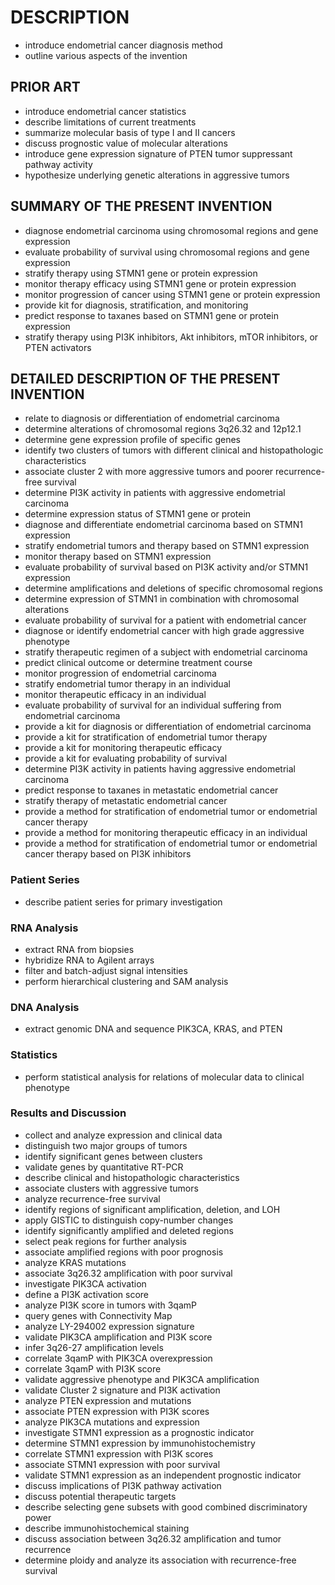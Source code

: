 # DESCRIPTION

- introduce endometrial cancer diagnosis method
- outline various aspects of the invention

## PRIOR ART

- introduce endometrial cancer statistics
- describe limitations of current treatments
- summarize molecular basis of type I and II cancers
- discuss prognostic value of molecular alterations
- introduce gene expression signature of PTEN tumor suppressant pathway activity
- hypothesize underlying genetic alterations in aggressive tumors

## SUMMARY OF THE PRESENT INVENTION

- diagnose endometrial carcinoma using chromosomal regions and gene expression
- evaluate probability of survival using chromosomal regions and gene expression
- stratify therapy using STMN1 gene or protein expression
- monitor therapy efficacy using STMN1 gene or protein expression
- monitor progression of cancer using STMN1 gene or protein expression
- provide kit for diagnosis, stratification, and monitoring
- predict response to taxanes based on STMN1 gene or protein expression
- stratify therapy using PI3K inhibitors, Akt inhibitors, mTOR inhibitors, or PTEN activators

## DETAILED DESCRIPTION OF THE PRESENT INVENTION

- relate to diagnosis or differentiation of endometrial carcinoma
- determine alterations of chromosomal regions 3q26.32 and 12p12.1
- determine gene expression profile of specific genes
- identify two clusters of tumors with different clinical and histopathologic characteristics
- associate cluster 2 with more aggressive tumors and poorer recurrence-free survival
- determine PI3K activity in patients with aggressive endometrial carcinoma
- determine expression status of STMN1 gene or protein
- diagnose and differentiate endometrial carcinoma based on STMN1 expression
- stratify endometrial tumors and therapy based on STMN1 expression
- monitor therapy based on STMN1 expression
- evaluate probability of survival based on PI3K activity and/or STMN1 expression
- determine amplifications and deletions of specific chromosomal regions
- determine expression of STMN1 in combination with chromosomal alterations
- evaluate probability of survival for a patient with endometrial cancer
- diagnose or identify endometrial cancer with high grade aggressive phenotype
- stratify therapeutic regimen of a subject with endometrial carcinoma
- predict clinical outcome or determine treatment course
- monitor progression of endometrial carcinoma
- stratify endometrial tumor therapy in an individual
- monitor therapeutic efficacy in an individual
- evaluate probability of survival for an individual suffering from endometrial carcinoma
- provide a kit for diagnosis or differentiation of endometrial carcinoma
- provide a kit for stratification of endometrial tumor therapy
- provide a kit for monitoring therapeutic efficacy
- provide a kit for evaluating probability of survival
- determine PI3K activity in patients having aggressive endometrial carcinoma
- predict response to taxanes in metastatic endometrial cancer
- stratify therapy of metastatic endometrial cancer
- provide a method for stratification of endometrial tumor or endometrial cancer therapy
- provide a method for monitoring therapeutic efficacy in an individual
- provide a method for stratification of endometrial tumor or endometrial cancer therapy based on PI3K inhibitors

### Patient Series

- describe patient series for primary investigation

### RNA Analysis

- extract RNA from biopsies
- hybridize RNA to Agilent arrays
- filter and batch-adjust signal intensities
- perform hierarchical clustering and SAM analysis

### DNA Analysis

- extract genomic DNA and sequence PIK3CA, KRAS, and PTEN

### Statistics

- perform statistical analysis for relations of molecular data to clinical phenotype

### Results and Discussion

- collect and analyze expression and clinical data
- distinguish two major groups of tumors
- identify significant genes between clusters
- validate genes by quantitative RT-PCR
- describe clinical and histopathologic characteristics
- associate clusters with aggressive tumors
- analyze recurrence-free survival
- identify regions of significant amplification, deletion, and LOH
- apply GISTIC to distinguish copy-number changes
- identify significantly amplified and deleted regions
- select peak regions for further analysis
- associate amplified regions with poor prognosis
- analyze KRAS mutations
- associate 3q26.32 amplification with poor survival
- investigate PIK3CA activation
- define a PI3K activation score
- analyze PI3K score in tumors with 3qamP
- query genes with Connectivity Map
- analyze LY-294002 expression signature
- validate PIK3CA amplification and PI3K score
- infer 3q26-27 amplification levels
- correlate 3qamP with PIK3CA overexpression
- correlate 3qamP with PI3K score
- validate aggressive phenotype and PIK3CA amplification
- validate Cluster 2 signature and PI3K activation
- analyze PTEN expression and mutations
- associate PTEN expression with PI3K scores
- analyze PIK3CA mutations and expression
- investigate STMN1 expression as a prognostic indicator
- determine STMN1 expression by immunohistochemistry
- correlate STMN1 expression with PI3K scores
- associate STMN1 expression with poor survival
- validate STMN1 expression as an independent prognostic indicator
- discuss implications of PI3K pathway activation
- discuss potential therapeutic targets
- describe selecting gene subsets with good combined discriminatory power
- describe immunohistochemical staining
- discuss association between 3q26.32 amplification and tumor recurrence
- determine ploidy and analyze its association with recurrence-free survival

